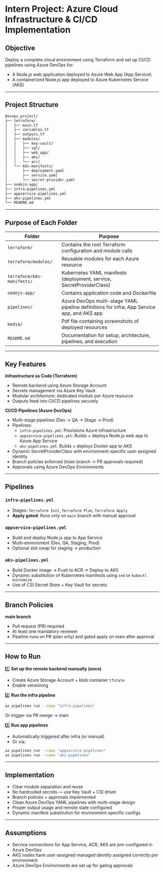 
# Intern Project: Azure Cloud Infrastructure & CI/CD Implementation

## Objective
Deploy a complete cloud environment using Terraform and set up CI/CD pipelines using Azure DevOps for:
- A Node.js web application deployed to Azure Web App (App Service)
- A containerized Node.js app deployed to Azure Kubernetes Service (AKS)

---

##  Project Structure

```bash
Devops_project/
├── terraform/
│   ├── main.tf
│   ├── variables.tf
│   ├── outputs.tf
│   ├── modules/
│   │   ├── key-vault/
│   │   ├── sql/
│   │   ├── web_app/
│   │   ├── aks/
│   │   └── acr/
│   └── k8s-manifests/
│       ├── deployment.yaml
│       ├── service.yaml
│       └── secret-provider.yaml
├── nodejs-app/
├── infra-pipelines.yml
├── appservice-pipelines.yml
├── aks-pipelines.yml
└── README.md
```

---

##  Purpose of Each Folder

| Folder | Purpose |
|---------|---------|
| `terraform/` | Contains the root Terraform configuration and module calls |
| `terraform/modules/` | Reusable modules for each Azure resource |
| `terraform/k8s-manifests/` | Kubernetes YAML manifests (deployment, service, SecretProviderClass) |
| `nodejs-app/` | Contains application code and Dockerfile |
| `pipelines/` | Azure DevOps multi-stage YAML pipeline definitions for infra, App Service app, and AKS app |
| `media/` | Pdf file containing screenshots of deployed resources |
| `README.md` | Documentation for setup, architecture, pipelines, and execution |

---

##  Key Features

 **Infrastructure as Code (Terraform)**  
- Remote backend using Azure Storage Account  
- Secrets management via Azure Key Vault  
- Modular architecture: dedicated module per Azure resource  
- Outputs feed into CI/CD pipelines securely  

 **CI/CD Pipelines (Azure DevOps)**  
- Multi-stage pipelines (Dev → QA → Stage → Prod)  
- Pipelines:
  - `infra-pipelines.yml`: Provisions Azure infrastructure  
  - `appservice-pipelines.yml`: Builds + deploys Node.js web app to Azure App Service  
  - `aks-pipelines.yml`: Builds + deploys Docker app to AKS  
- Dynamic SecretProviderClass with environment-specific user-assigned identity  
- Branch policies enforced (main branch → PR approvals required)  
- Approvals using Azure DevOps Environments  

---

##  Pipelines

### `infra-pipelines.yml`
- Stages: `Terraform Init`, `Terraform Plan`, `Terraform Apply`
- **Apply gated**: Runs only on `main` branch with manual approval

### `appservice-pipelines.yml`
- Build and deploy Node.js app to App Service
- Multi-environment (Dev, QA, Staging, Prod)
- Optional slot swap for staging → production

### `aks-pipelines.yml`
- Build Docker image → Push to ACR → Deploy to AKS
- Dynamic substitution of Kubernetes manifests using `sed` or `kubectl kustomize`
- Use of CSI Secret Store + Key Vault for secrets

---

##  Branch Policies

 **main branch**
- Pull request (PR) required
- At least one mandatory reviewer
- Pipeline runs on PR (plan only) and gated apply on main after approval

---


##  How to Run

1️⃣ **Set up the remote backend manually (once)**  
- Create Azure Storage Account + blob container `tfstate`
- Enable versioning  

2️⃣ **Run the infra pipeline**
```bash
az pipelines run --name "infra-pipelines"
```
Or trigger via PR merge → main  

3️⃣ **Run app pipelines**
- Automatically triggered after infra (or manual)
- Or via:
```bash
az pipelines run --name "appservice-pipelines"
az pipelines run --name "aks-pipelines"
```

---

## Implementation

- Clear module separation and reuse
- No hardcoded secrets — use Key Vault + CSI driver
- Branch policies + approvals implemented
- Clean Azure DevOps YAML pipelines with multi-stage design
- Proper output usage and remote state configured
- Dynamic manifest substitution for environment-specific configs

---

## Assumptions

- Service connections for App Service, ACR, AKS are pre-configured in Azure DevOps
- AKS nodes have user-assigned managed identity assigned correctly per environment
- Azure DevOps Environments are set up for gating approvals  
